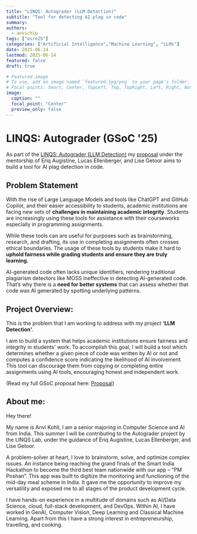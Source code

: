 ```yaml
---
title: "LINQS: Autograder (LLM Detection)"
subtitle: "Tool for detecting AI plag in code"
summary:
authors: 
  - anvichip
tags: ["osre25"]
categories: ["Artificial Intelligence","Machine Learning", "LLMs"]
date: 2025-06-14
lastmod: 2025-06-14
featured: false
draft: true

# Featured image
# To use, add an image named `featured.jpg/png` to your page's folder.
# Focal points: Smart, Center, TopLeft, Top, TopRight, Left, Right, BottomLeft, Bottom, BottomRight.
image:
  caption: ""
  focal_point: "Center"
  preview_only: false
---
```


# LINQS: Autograder (GSoC '25)

As part of the [LINQS: Autograder (LLM Detection)](/content/project/osre25/ucsc/autograder/index.md) my [proposal](https://summerofcode.withgoogle.com/programs/2025/projects/jxBUpvoM) under the mentorship of Eriq Augistine, Lucas Ellenberger, and Lise Getoor aims to build a tool for AI plag detection in code.

## Problem Statement

With the rise of Large Language Models and tools like ChatGPT and GitHub Copilot, and their easier accessibility to students, academic institutions are facing new sets of **challenges in maintaining academic integrity**. Students are increasingly using these tools for assistance with their courseworks especially in programming assignments. 

While these tools can are useful for purposes such as brainstorming, research, and drafting, its use in completing assignments often crosses ethical boundaries. The usage of these tools by students make it hard to **uphold fairness while grading students and ensure they are truly learning.** 

AI-generated code often lacks unique identifiers, rendering traditional plagiarism detectors like MOSS ineffective in detecting AI-generated code. That’s why there is a **need for better systems** that can assess whether that code was AI generated by spotting underlying patterns.


## Project Overview:

This is the problem that I am working to address with my project **‘LLM Detection’**. 

I aim to build a system that helps academic institutions ensure fairness and integrity in students' work. To accomplish this goal, I will build a tool which determines whether a given piece of code was written by AI or not and computes a confidence score indicating the likelihood of AI involvement. 
This tool can discourage them from copying or completing entire assignments using AI tools, encouraging honest and independent work.

(Read my full GSoC proposal here: [Proposal](https://drive.google.com/file/d/1skTVhcrEMAAwc6XzYQ0w3_uVRLxz0IB9/view?usp=sharing))

## About me:

Hey there!

My name is Anvi Kohli, I am a senior majoring in Computer Science and AI from India. This summer I will be contributing to the Autograder project by the LINQS Lab, under the guidance of Eriq Augistine, Lucas Ellenberger, and Lise Getoor. 

A problem-solver at heart, I love to brainstorm, solve, and optimize complex issues. An instance being reaching the grand finals of the Smart India Hackathon to become the third best team nationwide with our app – “PM Poshan”. This app was built to digitize the monitoring and functioning of the mid-day meal scheme in India. It gave me the opportunity to improve my versatility and exposed me to all stages of the product development cycle.

I have hands-on experience in a multitude of domains such as AI/Data Science, cloud, full-stack development, and DevOps. Within AI, I have worked in GenAI, Computer Vision, Deep Learning and Classical Machine Learning. Apart from this I have a strong interest in entrepreneurship, travelling, and cooking.








